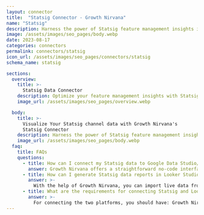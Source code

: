 ```yaml
---
layout: connector
title:  "Statsig Connector - Growth Nirvana"
name: "Statsig"
description: Harness the power of Statsig feature management insights integrated into Looker Studio for strategic feature optimization decisions.
image: /assets/images/seo_pages/body.webp
date: 2023-08-17
categories: connectors
permalink: connectors/statsig
icon_url: /assets/images/seo_pages/connectors/statsig
schema_name: statsig

sections:
  overview:
    title: >-
      Statsig Data Connector
    description: Optimize your feature management insights with Statsig integration. Seamlessly merge feature management data from Statsig with Looker Studio's analytical capabilities, unlocking insights that drive software release strategies, feature adoption, and operational excellence.
    image_url: /assets/images/seo_pages/overview.webp

  body:
    title: >-
      Visualize Your Statsig channel data with Growth Nirvana's
      Statsig Connector
    description: Harness the power of Statsig feature management insights integrated into Looker Studio for strategic feature optimization decisions.
    image_url: /assets/images/seo_pages/body.webp
  faq:
    title: FAQs
    questions:
      - title: How can I connect my Statsig data to Google Data Studio/Looker Studio?
        answer: Growth Nirvana offers a straightforward no-code interface to connect to Statsig data sources.
      - title: How can I generate Statsig data reports in Looker Studio?
        answer: >-
          With the help of Growth Nirvana, you can import live data from Statsig into Looker Studio. These data can be viewed in charts, tables, and dashboards to generate branded reports that can be shared instantly.
      - title: What are the requirements for connecting Statsig and Looker Studio?
        answer: >-
          For connecting the two platforms, you should have: Growth Nirvana Account and Statsig Ads Account
---
```

